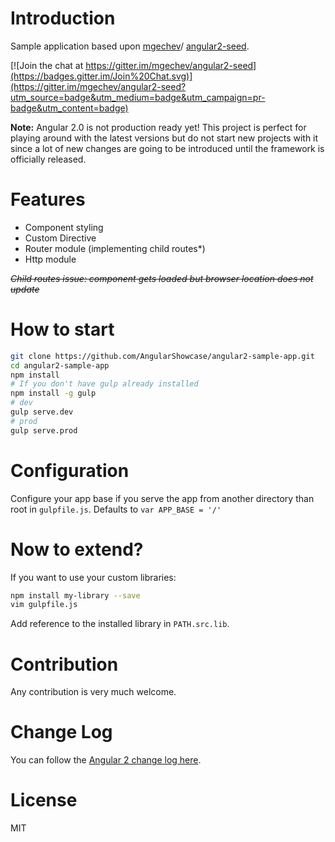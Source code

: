 # Introduction

Sample application based upon [mgechev](https://github.com/mgechev)/ [angular2-seed](https://github.com/mgechev/angular2-seed).

[![Join the chat at https://gitter.im/mgechev/angular2-seed](https://badges.gitter.im/Join%20Chat.svg)](https://gitter.im/mgechev/angular2-seed?utm_source=badge&utm_medium=badge&utm_campaign=pr-badge&utm_content=badge)

**Note:** Angular 2.0 is not production ready yet! This project is perfect for playing around with the latest versions but do not start new projects with it since a lot of new changes are going to be introduced until the framework is officially released.

# Features

* Component styling
* Custom Directive
* Router module (implementing child routes*)
* Http module

~~*Child routes issue: component gets loaded but browser location does not update*~~

# How to start

```bash
git clone https://github.com/AngularShowcase/angular2-sample-app.git
cd angular2-sample-app
npm install
# If you don't have gulp already installed
npm install -g gulp
# dev
gulp serve.dev
# prod
gulp serve.prod
```

# Configuration

Configure your app base if you serve the app from another directory than root in `gulpfile.js`.
Defaults to `var APP_BASE = '/'`


# Now to extend?

If you want to use your custom libraries:

```bash
npm install my-library --save
vim gulpfile.js
```
Add reference to the installed library in `PATH.src.lib`.

# Contribution

Any contribution is very much welcome.

# Change Log

You can follow the [Angular 2 change log here](https://github.com/angular/angular/blob/master/CHANGELOG.md).

# License

MIT
